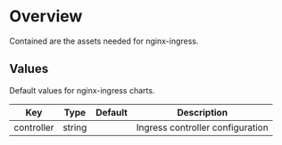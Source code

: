 # Overview

Contained are the assets needed for nginx-ingress.

## Values

Default values for nginx-ingress charts.

| Key | Type | Default | Description |
| -------------- | -------------- | -------------- | -------------- |
| controller | string |  | Ingress controller configuration |
